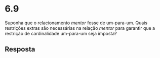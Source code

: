 #  6.9

Suponha que o relacionamento *mentor* fosse de um-para-um. Quais restrições extras são necessárias na relação *mentor* para garantir que a restrição de cardinalidade um-para-um seja imposta?

## Resposta
